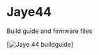 # Jaye44
Build guide and firmware files

[![Jaye 44 buildguide](https://github.com/e2dwrd/Jaye44/tree/main/docs/buildguides)]
